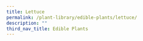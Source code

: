 ```yaml
---
title: Lettuce
permalink: /plant-library/edible-plants/lettuce/
description: ""
third_nav_title: Edible Plants
---
```

